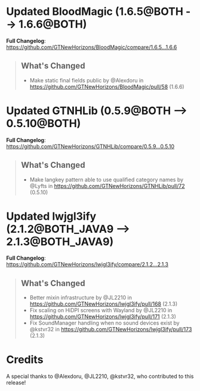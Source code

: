 # Updated BloodMagic (1.6.5@BOTH --> 1.6.6@BOTH)
**Full Changelog**: https://github.com/GTNewHorizons/BloodMagic/compare/1.6.5...1.6.6
>## What's Changed
> * Make static final fields public by @Alexdoru in https://github.com/GTNewHorizons/BloodMagic/pull/58 (1.6.6)
>

# Updated GTNHLib (0.5.9@BOTH --> 0.5.10@BOTH)
**Full Changelog**: https://github.com/GTNewHorizons/GTNHLib/compare/0.5.9...0.5.10
>## What's Changed
> * Make langkey pattern able to use qualified category names by @Lyfts in https://github.com/GTNewHorizons/GTNHLib/pull/72 (0.5.10)
>

# Updated lwjgl3ify (2.1.2@BOTH_JAVA9 --> 2.1.3@BOTH_JAVA9)
**Full Changelog**: https://github.com/GTNewHorizons/lwjgl3ify/compare/2.1.2...2.1.3
>## What's Changed
> * Better mixin infrastructure by @JL2210 in https://github.com/GTNewHorizons/lwjgl3ify/pull/168 (2.1.3)
> * Fix scaling on HiDPI screens with Wayland by @JL2210 in https://github.com/GTNewHorizons/lwjgl3ify/pull/171 (2.1.3)
> * Fix SoundManager handling when no sound devices exist by @kstvr32 in https://github.com/GTNewHorizons/lwjgl3ify/pull/173 (2.1.3)
>

# Credits
A special thanks to @Alexdoru, @JL2210, @kstvr32, who contributed to this release!